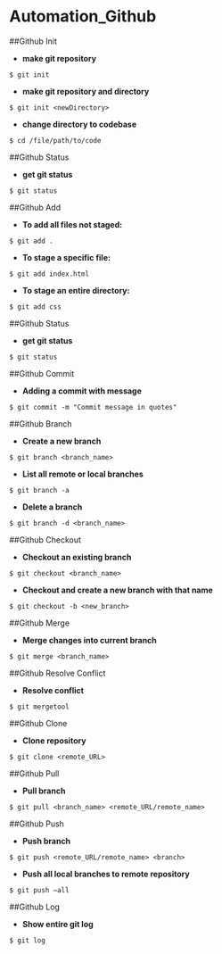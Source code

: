 
# Automation_Github


##Github Init
* **make git repository**
```shell script
$ git init
```
* **make git repository and directory**
```shell script
$ git init <newDirectory>
```
* **change directory to codebase**
```shell script
$ cd /file/path/to/code
```

##Github Status
* **get git status**
```shell script
$ git status
```

##Github Add
* **To add all files not staged:**
```shell script
$ git add .
```
* **To stage a specific file:**
```shell script
$ git add index.html
```
* **To stage an entire directory:**
```shell script
$ git add css
```
##Github Status
* **get git status**
```shell script
$ git status
```

##Github Commit
* **Adding a commit with message**
```shell script
$ git commit -m "Commit message in quotes"
```
##Github Branch
* **Create a new branch**
```shell script
$ git branch <branch_name>
```
* **List all remote or local branches**
```shell script
$ git branch -a
```
* **Delete a branch**
```shell script
$ git branch -d <branch_name>
```

##Github Checkout
* **Checkout an existing branch**
```shell script
$ git checkout <branch_name>
```
* **Checkout and create a new branch with that name**
```shell script
$ git checkout -b <new_branch>
```
##Github Merge
* **Merge changes into current branch**
```shell script
$ git merge <branch_name>
```

##Github Resolve Conflict
* **Resolve conflict**
```shell script
$ git mergetool
```

##Github Clone
* **Clone repository**
```shell script
$ git clone <remote_URL>
```

##Github Pull
* **Pull branch**
```shell script
$ git pull <branch_name> <remote_URL/remote_name>
```

##Github Push
* **Push branch**
```shell script
$ git push <remote_URL/remote_name> <branch>
```
* **Push all local branches to remote repository**
```shell script
$ git push —all
```

##Github Log
* **Show entire git log**
```shell script
$ git log
```





